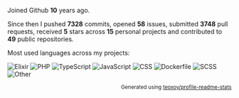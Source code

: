 Joined Github **10** years ago.

Since then I pushed **7328** commits, opened **58** issues, submitted **3748** pull requests, received **5** stars across **15** personal projects and contributed to **49** public repositories.

Most used languages across my projects:

![Elixir](https://img.shields.io/static/v1?style=flat-square&label=%E2%A0%80&color=555&labelColor=%236e4a7e&message=Elixir%EF%B8%B135.8%25)
![PHP](https://img.shields.io/static/v1?style=flat-square&label=%E2%A0%80&color=555&labelColor=%234F5D95&message=PHP%EF%B8%B129.6%25)
![TypeScript](https://img.shields.io/static/v1?style=flat-square&label=%E2%A0%80&color=555&labelColor=%233178c6&message=TypeScript%EF%B8%B123.4%25)
![JavaScript](https://img.shields.io/static/v1?style=flat-square&label=%E2%A0%80&color=555&labelColor=%23f1e05a&message=JavaScript%EF%B8%B13.5%25)
![CSS](https://img.shields.io/static/v1?style=flat-square&label=%E2%A0%80&color=555&labelColor=%23563d7c&message=CSS%EF%B8%B12.5%25)
![Dockerfile](https://img.shields.io/static/v1?style=flat-square&label=%E2%A0%80&color=555&labelColor=%23384d54&message=Dockerfile%EF%B8%B11.6%25)
![SCSS](https://img.shields.io/static/v1?style=flat-square&label=%E2%A0%80&color=555&labelColor=%23c6538c&message=SCSS%EF%B8%B11.5%25)
![Other](https://img.shields.io/static/v1?style=flat-square&label=%E2%A0%80&color=555&labelColor=%23ededed&message=Other%EF%B8%B11.7%25)

<p align="right"><sub>Generated using <a href="https://github.com/marketplace/actions/profile-readme-stats">teoxoy/profile-readme-stats</a></sub></p>
